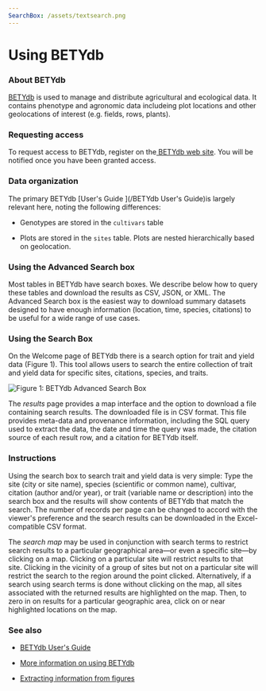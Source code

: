 ```yaml
---
SearchBox: /assets/textsearch.png
---
```


# Using BETYdb

### About BETYdb

[BETYdb]({{book.BETYdb_URL}}) is used to manage and distribute agricultural and ecological data. It contains phenotype and agronomic data includeing plot locations and other geolocations of interest \(e.g. fields, rows, plants\).

### Requesting access

To request access to BETYdb, register on the[ BETYdb web site]({{book.BETYdb_URL}}). You will be notified once you have been granted access.

### Data organization

The primary BETYdb [User's Guide ](/BETYdb User's Guide)is largely relevant here, noting the following differences:

* Genotypes are stored in the `cultivars` table

* Plots are stored in the `sites` table. Plots are nested hierarchically based on geolocation.




### Using the Advanced Search box

Most tables in BETYdb have search boxes. We describe below how
to query these tables and download the results as CSV, JSON, or XML. The
Advanced Search box is the easiest way to download summary datasets designed to
have enough information \(location, time, species, citations\) to be useful for a
wide range of use cases.

### Using the Search Box

On the Welcome page of BETYdb there is a search option for trait and yield data
(Figure 1). This tool allows users to search the entire collection of trait and
yield data for specific sites, citations, species, and traits.

![Figure 1: BETYdb Advanced Search Box]({{page.SearchBox}})

The _results_ page provides a map interface and the option to download a file
containing search results.  The downloaded file is in CSV format. This file
provides meta-data and provenance information, including the SQL query used to
extract the data, the date and time the query was made, the citation source of
each result row, and a citation for BETYdb itself.

### Instructions

Using the search box to search trait and yield data is very simple: Type the
site (city or site name), species (scientific or common name), cultivar,
citation (author and/or year), or trait (variable name or description) into the
search box and the results will show contents of BETYdb that match the
search. The number of records per page can be changed to accord with the
viewer's preference and the search results can be downloaded in the
Excel-compatible CSV format.

The _search map_ may be used in conjunction with search terms to restrict search
results to a particular geographical area&mdash;or even a specific site&mdash;by
clicking on a map.  Clicking on a particular site will restrict results to that
site.  Clicking in the vicinity of a group of sites but not on a particular site
will restrict the search to the region around the point clicked. Alternatively,
if a search using search terms is done without clicking on the map, all sites
associated with the returned results are highlighted on the map.  Then, to zero
in on results for a particular geographic area, click on or near highlighted
locations on the map.

### See also

* [BETYdb User's Guide](https://pecan.gitbooks.io/betydb-data-access/content/)

* [More information on using BETYdb](https://pecan.gitbooks.io/betydb-data-access/content/)

* [Extracting information from figures](https://pecan.gitbooks.io/betydbdoc-dataentry/content/Extracting%20Data%20From%20Figures.html)
